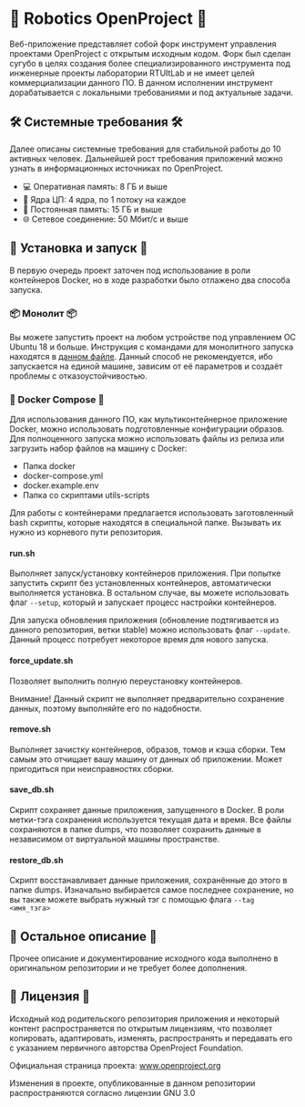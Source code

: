 # 🤖 Robotics OpenProject 🤖

Веб-приложение представляет собой форк инструмент управления проектами OpenProject с открытым исходным кодом.
Форк был сделан сугубо в целях создания более специализированного инструмента под инженерные проекты лаборатории RTUItLab и не имеет целей коммерциализации данного ПО.
В данном исполнении инструмент дорабатывается с локальными требованиями и под актуальные задачи.

## 🛠️ Системные требования 🛠️

Далее описаны системные требования для стабильной работы до 10 активных человек.
Дальнейшей рост требования приложений можно узнать в информационных источниках по OpenProject.

- 💻 Оперативная память: 8 ГБ и выше
- 🔄 Ядра ЦП: 4 ядра, по 1 потоку на каждое
- 💽 Постоянная память: 15 ГБ и выше
- 🌐 Сетевое соединение: 50 Мбит/с и выше

## 🔧 Установка и запуск 🔧

В первую очередь проект заточен под использование в роли контейнеров Docker, но в ходе разработки было отлажено два способа запуска.

### 📦 Монолит 📦

Вы можете запустить проект на любом устройстве под управлением ОС Ubuntu 18 и больше.
Инструкция с командами для монолитного запуска находятся в [данном файле](utils-scripts/run_example.sh).
Данный способ не рекомендуется, ибо запускается на единой машине, зависим от её параметров и создаёт проблемы с отказоустойчивостью.

### 🐳 Docker Compose 🐳

Для использования данного ПО, как мультиконтейнерное приложение Docker, можно использовать подготовленные конфигурации образов.
Для полноценного запуска можно использовать файлы из релиза или загрузить набор файлов на машину с Docker:
- Папка docker
- docker-compose.yml
- docker.example.env
- Папка со скриптами utils-scripts

Для работы с контейнерами предлагается использовать заготовленный bash скрипты, которые находятся в специальной папке.
Вызывать их нужно из корневого пути репозитория.

#### run.sh

Выполняет запуск/установку контейнеров приложения.
При попытке запустить скрипт без установленных контейнеров, автоматически выполняется установка.
В остальном случае, вы можете использовать флаг `--setup`, который и запускает процесс настройки контейнеров.

Для запуска обновления приложения (обновление подтягивается из данного репозитория, ветки stable) можно использовать флаг `--update`.
Данный процесс потребует некоторое время для нового запуска.

#### force_update.sh

Позволяет выполнить полную переустановку контейнеров.

Внимание! Данный скрипт не выполняет предварительно сохранение данных, поэтому выполняйте его по надобности.

#### remove.sh

Выполняет зачистку контейнеров, образов, томов и кэша сборки.
Тем самым это отчищает вашу машину от данных об приложении. Может пригодиться при неисправностях сборки.

#### save_db.sh

Скрипт сохраняет данные приложения, запущенного в Docker.
В роли метки-тэга сохранения используется текущая дата и время.
Все файлы сохраняются в папке dumps, что позволяет сохранить данные в независимом от виртуальной машины пространстве.

#### restore_db.sh

Скрипт восстанавливает данные приложения, сохранённые до этого в папке dumps.
Изначально выбирается самое последнее сохранение, но вы также можете выбрать нужный тэг с помощью флага `--tag <имя_тэга>`

## 📖 Остальное описание 📖

Прочее описание и документирование исходного кода выполнено в оригинальном репозитории и не требует более дополнения.

## 📄 Лицензия 📄

Исходный код родительского репозитория приложения и некоторый контент распространяется по открытым лицензиям, что позволяет копировать, адаптировать, изменять, распространять и передавать его с указанием первичного авторства OpenProject Foundation.

Официальная страница проекта: www.openproject.org

Изменения в проекте, опубликованные в данном репозитории распространяются согласно лицензии GNU 3.0
